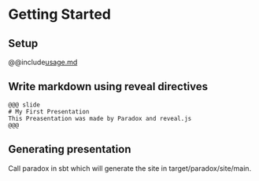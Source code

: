 # Getting Started

## Setup

@@include[usage.md](includes/usage.md)

## Write markdown using reveal directives

```
@@@ slide
# My First Presentation
This Preasentation was made by Paradox and reveal.js
@@@
```

## Generating presentation

Call paradox in sbt which will generate the site in
target/paradox/site/main.